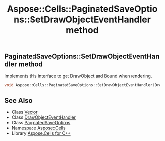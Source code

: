 ﻿---
title: Aspose::Cells::PaginatedSaveOptions::SetDrawObjectEventHandler method
linktitle: SetDrawObjectEventHandler
second_title: Aspose.Cells for C++ API Reference
description: 'Aspose::Cells::PaginatedSaveOptions::SetDrawObjectEventHandler method. Implements this interface to get DrawObject and Bound when rendering in C++.'
type: docs
weight: 3900
url: /cpp/aspose.cells/paginatedsaveoptions/setdrawobjecteventhandler/
---
## PaginatedSaveOptions::SetDrawObjectEventHandler method


Implements this interface to get DrawObject and Bound when rendering.

```cpp
void Aspose::Cells::PaginatedSaveOptions::SetDrawObjectEventHandler(DrawObjectEventHandler *value)
```

## See Also

* Class [Vector](../../vector/)
* Class [DrawObjectEventHandler](../../../aspose.cells.rendering/drawobjecteventhandler/)
* Class [PaginatedSaveOptions](../)
* Namespace [Aspose::Cells](../../)
* Library [Aspose.Cells for C++](../../../)
